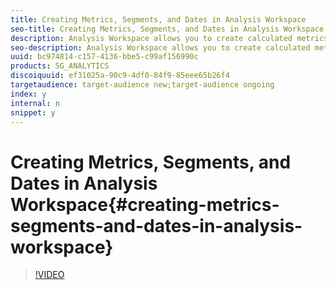 ```yaml
---
title: Creating Metrics, Segments, and Dates in Analysis Workspace
seo-title: Creating Metrics, Segments, and Dates in Analysis Workspace
description: Analysis Workspace allows you to create calculated metrics, segments, and date ranges for comparison/breakdown directly in the tool. This video walks you through how to get started.
seo-description: Analysis Workspace allows you to create calculated metrics, segments, and date ranges for comparison/breakdown directly in the tool. This video walks you through how to get started.
uuid: bc974814-c157-4136-bbe5-c99af156990c
products: SG_ANALYTICS
discoiquuid: ef31025a-90c9-4df0-84f9-85eee65b26f4
targetaudience: target-audience new;target-audience ongoing
index: y
internal: n
snippet: y
---
```


# Creating Metrics, Segments, and Dates in Analysis Workspace{#creating-metrics-segments-and-dates-in-analysis-workspace}

>[!VIDEO](https://video.tv.adobe.com/v/23979/?quality=12)

